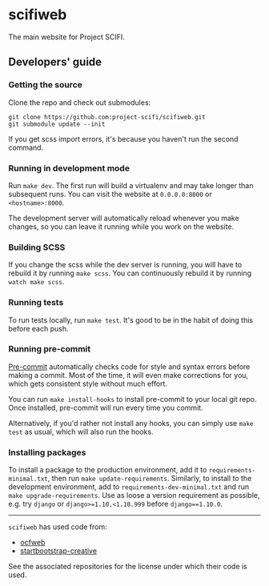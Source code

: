 scifiweb
========

The main website for Project SCIFI.


## Developers' guide


### Getting the source

Clone the repo and check out submodules:
```
git clone https://github.com:project-scifi/scifiweb.git
git submodule update --init
```
If you get scss import errors, it's because you haven't run the second command.


### Running in development mode

Run `make dev`. The first run will build a virtualenv and may take longer than
subsequent runs. You can visit the website at `0.0.0.0:8000` or
`<hostname>:8000`.

The development server will automatically reload whenever you make changes, so
you can leave it running while you work on the website.


### Building SCSS

If you change the scss while the dev server is running, you will have to
rebuild it by running `make scss`. You can continuously rebuild it by running
`watch make scss`.


### Running tests

To run tests locally, run `make test`. It's good to be in the habit of doing
this before each push.


### Running pre-commit

[Pre-commit](http://pre-commit.com/) automatically checks code for style and
syntax errors before making a commit. Most of the time, it will even make
corrections for you, which gets consistent style without much effort.

You can run `make install-hooks` to install pre-commit to your local git repo.
Once installed, pre-commit will run every time you commit.

Alternatively, if you'd rather not install any hooks, you can simply use `make
test` as usual, which will also run the hooks.


### Installing packages

To install a package to the production environment, add it to
`requirements-minimal.txt`, then run `make update-requirements`. Similarly, to
install to the development environment, add to `requirements-dev-minimal.txt`
and run `make upgrade-requirements`. Use as loose a version requirement as
possible, e.g. try `django` or `django>=1.10,<1.10.999` before
`django==1.10.0`.


-----

`scifiweb` has used code from:
* [ocfweb](https://github.com/ocf/ocfweb)
* [startbootstrap-creative](https://github.com/BlackrockDigital/startbootstrap-creative)

See the associated repositories for the license under which their code is used.
